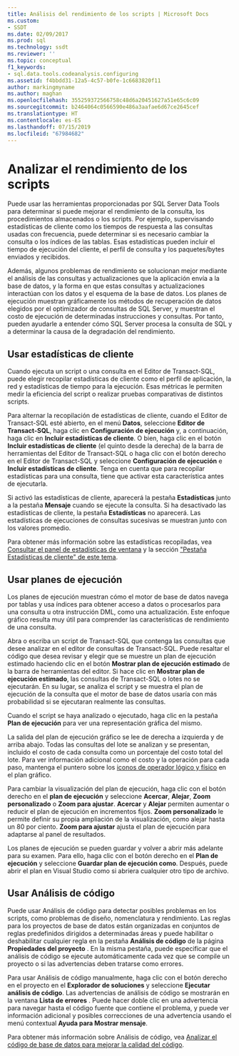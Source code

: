```yaml
---
title: Análisis del rendimiento de los scripts | Microsoft Docs
ms.custom:
- SSDT
ms.date: 02/09/2017
ms.prod: sql
ms.technology: ssdt
ms.reviewer: ''
ms.topic: conceptual
f1_keywords:
- sql.data.tools.codeanalysis.configuring
ms.assetid: f4bbdd31-12a5-4c57-b0fe-1c6683820f11
author: markingmyname
ms.author: maghan
ms.openlocfilehash: 355259372566758c48d6a20451627a51e65c6c09
ms.sourcegitcommit: b2464064c0566590e486a3aafae6d67ce2645cef
ms.translationtype: HT
ms.contentlocale: es-ES
ms.lasthandoff: 07/15/2019
ms.locfileid: "67984682"
---
```

# <a name="analyze-script-performance"></a>Analizar el rendimiento de los scripts
Puede usar las herramientas proporcionadas por SQL Server Data Tools para determinar si puede mejorar el rendimiento de la consulta, los procedimientos almacenados o los scripts. Por ejemplo, supervisando estadísticas de cliente como los tiempos de respuesta a las consultas usadas con frecuencia, puede determinar si es necesario cambiar la consulta o los índices de las tablas. Esas estadísticas pueden incluir el tiempo de ejecución del cliente, el perfil de consulta y los paquetes/bytes enviados y recibidos.  
  
Además, algunos problemas de rendimiento se solucionan mejor mediante el análisis de las consultas y actualizaciones que la aplicación envía a la base de datos, y la forma en que estas consultas y actualizaciones interactúan con los datos y el esquema de la base de datos. Los planes de ejecución muestran gráficamente los métodos de recuperación de datos elegidos por el optimizador de consultas de SQL Server, y muestran el costo de ejecución de determinadas instrucciones y consultas. Por tanto, pueden ayudarle a entender cómo SQL Server procesa la consulta de SQL y a determinar la causa de la degradación del rendimiento.  
  
## <a name="using-client-statistics"></a>Usar estadísticas de cliente  
Cuando ejecuta un script o una consulta en el Editor de Transact\-SQL, puede elegir recopilar estadísticas de cliente como el perfil de aplicación, la red y estadísticas de tiempo para la ejecución. Esas métricas le permiten medir la eficiencia del script o realizar pruebas comparativas de distintos scripts.  
  
Para alternar la recopilación de estadísticas de cliente, cuando el Editor de Transact\-SQL esté abierto, en el menú **Datos**, seleccione **Editor de Transact\-SQL**, haga clic en **Configuración de ejecución** y, a continuación, haga clic en **Incluir estadísticas de cliente**. O bien, haga clic en el botón **Incluir estadísticas de cliente** (el quinto desde la derecha) de la barra de herramientas del Editor de Transact\-SQL o haga clic con el botón derecho en el Editor de Transact\-SQL y seleccione **Configuración de ejecución** e **Incluir estadísticas de cliente**. Tenga en cuenta que para recopilar estadísticas para una consulta, tiene que activar esta característica antes de ejecutarla.  
  
Si activó las estadísticas de cliente, aparecerá la pestaña **Estadísticas** junto a la pestaña **Mensaje** cuando se ejecute la consulta. Si ha desactivado las estadísticas de cliente, la pestaña **Estadísticas** no aparecerá. Las estadísticas de ejecuciones de consultas sucesivas se muestran junto con los valores promedio.  
  
Para obtener más información sobre las estadísticas recopiladas, vea [Consultar el panel de estadísticas de ventana](https://msdn.microsoft.com/library/aa216969(SQL.80).aspx) y la sección ["Pestaña Estadísticas de cliente" de este tema](https://msdn.microsoft.com/library/aa833205.aspx).  
  
## <a name="using-execution-plans"></a>Usar planes de ejecución  
Los planes de ejecución muestran cómo el motor de base de datos navega por tablas y usa índices para obtener acceso a datos o procesarlos para una consulta u otra instrucción DML, como una actualización. Este enfoque gráfico resulta muy útil para comprender las características de rendimiento de una consulta.  
  
Abra o escriba un script de Transact\-SQL que contenga las consultas que desee analizar en el editor de consultas de Transact\-SQL. Puede resaltar el código que desea revisar y elegir que se muestre un plan de ejecución estimado haciendo clic en el botón **Mostrar plan de ejecución estimado** de la barra de herramientas del editor. Si hace clic en **Mostrar plan de ejecución estimado**, las consultas de Transact\-SQL o lotes no se ejecutarán. En su lugar, se analiza el script y se muestra el plan de ejecución de la consulta que el motor de base de datos usaría con más probabilidad si se ejecutaran realmente las consultas.  
  
Cuando el script se haya analizado o ejecutado, haga clic en la pestaña **Plan de ejecución** para ver una representación gráfica del mismo.  
  
La salida del plan de ejecución gráfico se lee de derecha a izquierda y de arriba abajo. Todas las consultas del lote se analizan y se presentan, incluido el costo de cada consulta como un porcentaje del costo total del lote. Para ver información adicional como el costo y la operación para cada paso, mantenga el puntero sobre los [iconos de operador lógico y físico](https://msdn.microsoft.com/library/ms175913.aspx) en el plan gráfico.  
  
Para cambiar la visualización del plan de ejecución, haga clic con el botón derecho en el **plan de ejecución** y seleccione **Acercar**, **Alejar**, **Zoom personalizado** o **Zoom para ajustar**. **Acercar** y **Alejar** permiten aumentar o reducir el plan de ejecución en incrementos fijos. **Zoom personalizado** le permite definir su propia ampliación de la visualización, como alejar hasta un 80 por ciento.  **Zoom para ajustar** ajusta el plan de ejecución para adaptarse al panel de resultados.  
  
Los planes de ejecución se pueden guardar y volver a abrir más adelante para su examen. Para ello, haga clic con el botón derecho en el **Plan de ejecución** y seleccione **Guardar plan de ejecución como**. Después, puede abrir el plan en Visual Studio como si abriera cualquier otro tipo de archivo.  
  
## <a name="using-code-analysis"></a>Usar Análisis de código  
Puede usar Análisis de código para detectar posibles problemas en los scripts, como problemas de diseño, nomenclatura y rendimiento.  Las reglas para los proyectos de base de datos están organizadas en conjuntos de reglas predefinidos dirigidos a determinadas áreas y puede habilitar o deshabilitar cualquier regla en la pestaña **Análisis de código** de la página **Propiedades del proyecto** . En la misma pestaña, puede especificar que el análisis de código se ejecute automáticamente cada vez que se compile un proyecto o si las advertencias deben tratarse como errores.  
  
Para usar Análisis de código manualmente, haga clic con el botón derecho en el proyecto en el **Explorador de soluciones** y seleccione **Ejecutar análisis de código**. Las advertencias de análisis de código se mostrarán en la ventana **Lista de errores** . Puede hacer doble clic en una advertencia para navegar hasta el código fuente que contiene el problema, y puede ver información adicional y posibles correcciones de una advertencia usando el menú contextual **Ayuda para Mostrar mensaje**.  
  
Para obtener más información sobre Análisis de código, vea [Analizar el código de base de datos para mejorar la calidad del código](https://msdn.microsoft.com/library/dd172133.aspx).  
  

